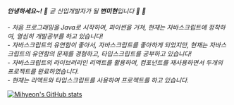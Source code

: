 <p>
 <em> <b>안녕하세요~!</b> 👋
  곧 신입개발자가 될 <b>변미현</b>입니다 🌱 🌱 <br>
  <br>
 - 처음 프로그래밍을 Java로 시작하여, 파이썬을 거쳐, 현재는 자바스크립트에 정착하여, 열심히 개발공부를 하고 있습니다! <br>
- 자바스크립트의 유연함이 좋아서, 자바스크립트를 좋아하게 되었지만, 현재는 자바스크립트의 유연함의 문제를 경험하고, 타입스크립트를 공부하고 있습니다! <br>
- 자바스크립트의 라이브러리인 리액트를 활용하여, 컴포넌트를 재사용하면서 두개의 프로젝트를 완료하였습니다.<br>
- 현재는 리액트와 타입스크립트를 사용하여 프로젝트를 하고 있습니다. <br>
 </em>
 
 

 </p>

 [![Mihyeon's GitHub stats](https://github-readme-stats.vercel.app/api?username=cocoball200&count_private=true&show_icons=true&theme=dracula&hide=stars)](https://github.com/cocoball200/github-readme-stats)

<!--
**cocoball200/cocoball200** is a ✨ _special_ ✨ repository because its `README.md` (this file) appears on your GitHub profile.

Here are some ideas to get you started:

- 🔭 I’m currently working on ...
- 🌱 I’m currently learning ...
- 👯 I’m looking to collaborate on ...
- 🤔 I’m looking for help with ...
- 💬 Ask me about ...
- 📫 How to reach me: ...
- 😄 Pronouns: ...
- ⚡ Fun fact: ...
-->
